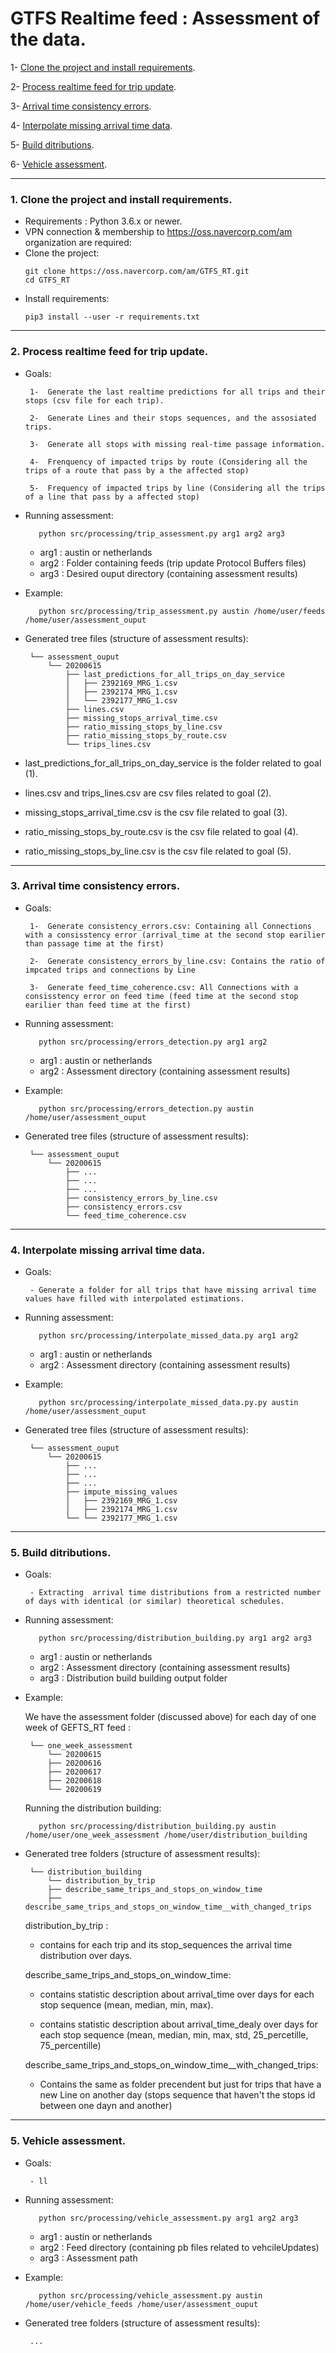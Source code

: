 # GTFS Realtime feed : Assessment of the data.
  
   1- [Clone the project and install requirements](#1-clone-the-project-and-install-requirements).
   
   2- [Process realtime feed for trip update](#2-process-realtime-feed-for-trip-update).
   
   3- [Arrival time consistency errors](#3-arrival-time-consistency-errors).
   
   4- [Interpolate missing arrival time data](4-interpolate-missing-arrival-time-data).
   
   5- [Build ditributions](5-build-ditributions).
   
   6- [Vehicle assessment](6-vehicle-assessment).
              
---

### 1. Clone the project and install requirements.

  - Requirements : Python 3.6.x or newer. 
  - VPN connection & membership to https://oss.navercorp.com/am organization are required:
  - Clone the project: 
      ```
      git clone https://oss.navercorp.com/am/GTFS_RT.git
      cd GTFS_RT 
      ```
  - Install requirements:
      ```
      pip3 install --user -r requirements.txt
      ```
---

### 2. Process realtime feed for trip update.
   
   - Goals:
   
          1-  Generate the last realtime predictions for all trips and their stops (csv file for each trip).
        
          2-  Generate Lines and their stops sequences, and the assosiated trips.
        
          3-  Generate all stops with missing real-time passage information.
        
          4-  Frenquency of impacted trips by route (Considering all the trips of a route that pass by a the affected stop)
        
          5-  Frequency of impacted trips by line (Considering all the trips of a line that pass by a affected stop)
    
   - Running assessment:
        
        ```
           python src/processing/trip_assessment.py arg1 arg2 arg3
        ```
        - arg1 : austin or netherlands
        - arg2 : Folder containing feeds (trip update Protocol Buffers files)
        - arg3 : Desired ouput directory (containing assessment results)
   
   - Example:    
        
        ```
           python src/processing/trip_assessment.py austin /home/user/feeds /home/user/assessment_ouput
        ```
   - Generated tree files (structure of assessment results):
   
          └── assessment_ouput  
              └── 20200615
                  ├── last_predictions_for_all_trips_on_day_service
                  │   ├── 2392169_MRG_1.csv
                  │   ├── 2392174_MRG_1.csv
                  │   └── 2392177_MRG_1.csv
                  ├── lines.csv
                  ├── missing_stops_arrival_time.csv
                  ├── ratio_missing_stops_by_line.csv
                  ├── ratio_missing_stops_by_route.csv
                  └── trips_lines.csv


  - last_predictions_for_all_trips_on_day_service is the folder related to goal (1).
  - lines.csv and trips_lines.csv are csv files related to goal (2).
  - missing_stops_arrival_time.csv is the csv file related to goal (3).
  - ratio_missing_stops_by_route.csv is the csv file related to goal (4).
  - ratio_missing_stops_by_line.csv is the csv file related to goal (5).
  
---


### 3. Arrival time consistency errors.
   
   - Goals:
   
          1-  Generate consistency_errors.csv: Containing all Connections with a consisstency error (arrival_time at the second stop earilier than passage time at the first)
        
          2-  Generate consistency_errors_by_line.csv: Contains the ratio of impcated trips and connections by Line
        
          3-  Generate feed_time_coherence.csv: All Connections with a consisstency error on feed time (feed time at the second stop earilier than feed time at the first)
        
    
   - Running assessment:
        
        ```
           python src/processing/errors_detection.py arg1 arg2
        ```
        - arg1 : austin or netherlands
        - arg2 : Assessment directory (containing assessment results)
   
   - Example:    
        
        ```
           python src/processing/errors_detection.py austin /home/user/assessment_ouput
        ```
   - Generated tree files (structure of assessment results):
   
          └── assessment_ouput  
              └── 20200615
                  ├── ...
                  ├── ...
                  ├── ...
                  ├── consistency_errors_by_line.csv
                  ├── consistency_errors.csv
                  └── feed_time_coherence.csv
  
---

### 4. Interpolate missing arrival time data.
   
   - Goals:
   
          - Generate a folder for all trips that have missing arrival time values have filled with interpolated estimations.
        
  
   - Running assessment:
        
        ```
           python src/processing/interpolate_missed_data.py arg1 arg2
        ```
        - arg1 : austin or netherlands
        - arg2 : Assessment directory (containing assessment results)
   
   - Example:    
        
        ```
           python src/processing/interpolate_missed_data.py.py austin /home/user/assessment_ouput
        ```
   - Generated tree files (structure of assessment results):
   
          └── assessment_ouput  
              └── 20200615
                  ├── ...
                  ├── ...
                  ├── ...
                  ├── impute_missing_values
                  │   ├── 2392169_MRG_1.csv
                  │   ├── 2392174_MRG_1.csv
                  └── └── 2392177_MRG_1.csv
                  
---

### 5. Build ditributions.
   
   - Goals:
   
          - Extracting  arrival time distributions from a restricted number of days with identical (or similar) theoretical schedules.

  
   - Running assessment:
        
        ```
           python src/processing/distribution_building.py arg1 arg2 arg3
        ```
        - arg1 : austin or netherlands
        - arg2 : Assessment directory (containing assessment results)
        - arg3 : Distribution build building output folder
   
   - Example:
   
     We have the assessment folder (discussed above) for each day of one week of GEFTS_RT feed :
     
          └── one_week_assessment  
              └── 20200615
              ├── 20200616
              ├── 20200617
              ├── 20200618
              └── 20200619
     
     Running the distribution building:
     
        ```
           python src/processing/distribution_building.py austin /home/user/one_week_assessment /home/user/distribution_building
        ```
   
   - Generated tree folders (structure of assessment results):
   
          └── distribution_building  
              └── distribution_by_trip
              ├── describe_same_trips_and_stops_on_window_time
              ├── describe_same_trips_and_stops_on_window_time__with_changed_trips
     
     distribution_by_trip : 
     
        - contains for each trip and its stop_sequences the arrival time distribution over days.
     
     describe_same_trips_and_stops_on_window_time: 
     
        - contains statistic description about arrival_time over days for each stop sequence (mean, median, min, max).
        
        - contains statistic description about arrival_time_dealy over days for each stop sequence (mean, median, min, max, std, 25_percetille, 75_percentille)
     
     describe_same_trips_and_stops_on_window_time__with_changed_trips:
     
        - Contains the same as folder precendent but just for trips that have a new Line on another day (stops sequence that haven't the stops id between one dayn and another)
      

---
    
### 5. Vehicle assessment.
   
   - Goals:
   
          - ll

  
   - Running assessment:
        
        ```
           python src/processing/vehicle_assessment.py arg1 arg2 arg3
        ```
        - arg1 : austin or netherlands
        - arg2 : Feed directory (containing pb files related to vehcileUpdates)
        - arg3 : Assessment path 
   
   - Example:
     
        ```
           python src/processing/vehicle_assessment.py austin /home/user/vehicle_feeds /home/user/assessment_ouput
        ```
   
   - Generated tree folders (structure of assessment results):
   
          ...
     

